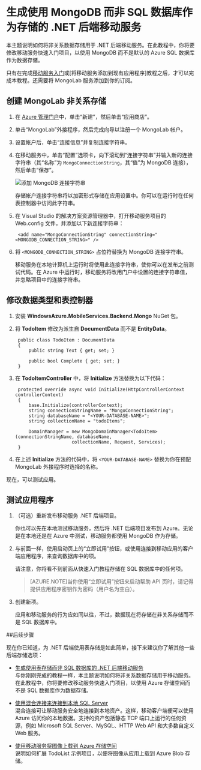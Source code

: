 <properties 
	pageTitle="使用非关系数据存储构建服务 | Windows Azure" 
	description="了解如何使用非关系数据存储（如 MongoDB 或 Azure 表存储）用于基于 .NET 的移动服务" 
	services="mobile-services" 
	documentationCenter="" 
	authors="mattchenderson" 
	manager="dwrede" 
	editor="mollybos"/>

<tags 
	ms.service="mobile-services" 
	ms.date="08/08/2015" 
	wacn.date="10/03/2015"/>

# 生成使用 MongoDB 而非 SQL 数据库作为存储的 .NET 后端移动服务

本主题说明如何将非关系数据存储用于 .NET 后端移动服务。在此教程中，你将要修改移动服务快速入门项目，以使用 MongoDB 而不是默认的 Azure SQL 数据库作为数据存储。

只有在完成[移动服务入门]或[将移动服务添加到现有应用程序]教程之后，才可以完成本教程。还需要将 MongoLab 服务添加到你的订阅。

## <a name="create-store"></a>创建 MongoLab 非关系存储

1. 在 [Azure 管理门户]中，单击“新建”，然后单击“应用商店”。

2. 单击“MongoLab”外接程序，然后完成向导以注册一个 MongoLab 帐户。

	<!-- 有关 MongoLab 的详细信息，请参阅 [MongoLab 外接程序页]。 -->

3. 设置帐户后，单击“连接信息”并复制连接字符串。

4. 在移动服务中，单击“配置”选项卡，向下滚动到“连接字符串”并输入新的连接字符串（其“名称”为 `MongoConnectionString`，其“值”为 MongoDB 连接），然后单击“保存”。

	![添加 MongoDB 连接字符串](./media/mobile-services-dotnet-backend-use-non-relational-data-store/mongo-connection-string.png)

	存储帐户连接字符串将以加密形式存储在应用设置中。你可以在运行时在任何表控制器中访问此字符串。

5. 在 Visual Studio 的解决方案资源管理器中，打开移动服务项目的 Web.config 文件，并添加以下新连接字符串：

		<add name="MongoConnectionString" connectionString="<MONGODB_CONNECTION_STRING>" />

6. 将 `<MONGODB_CONNECTION_STRING>` 占位符替换为 MongoDB 连接字符串。

	移动服务在本地计算机上运行时将使用此连接字符串，使你可以在发布之前测试代码。在 Azure 中运行时，移动服务将改用门户中设置的连接字符串值，并忽略项目中的连接字符串。

## <a name="modify-service"></a>修改数据类型和表控制器

1. 安装 **WindowsAzure.MobileServices.Backend.Mongo** NuGet 包。

2. 将 **TodoItem** 修改为派生自 **DocumentData** 而不是 **EntityData**。

        public class TodoItem : DocumentData
        {
            public string Text { get; set; }

            public bool Complete { get; set; }
        }

3. 在 **TodoItemController** 中，将 **Initialize** 方法替换为以下代码：

        protected override async void Initialize(HttpControllerContext controllerContext)
        {
            base.Initialize(controllerContext);
            string connectionStringName = "MongoConnectionString";
            string databaseName = "<YOUR-DATABASE-NAME>";
            string collectionName = "todoItems";

            DomainManager = new MongoDomainManager<TodoItem>(connectionStringName, databaseName,
	                        collectionName, Request, Services);
        }

4. 在上述 **Initialize** 方法的代码中，将 `<YOUR-DATABASE-NAME>` 替换为你在预配 MongoLab 外接程序时选择的名称。

现在，可以测试应用。

## <a name="test-application"></a>测试应用程序

1. （可选）重新发布移动服务 .NET 后端项目。

	你也可以先在本地测试移动服务，然后将 .NET 后端项目发布到 Azure。无论是在本地还是在 Azure 中测试，移动服务都使用 MongoDB 作为存储。

2. 与前面一样，使用启动页上的“立即试用”按钮，或使用连接到移动应用的客户端应用程序，来查询数据库中的项。
 
	 请注意，你将看不到前面从快速入门教程存储在 SQL 数据库中的任何项。

	>[AZURE.NOTE]当你使用“立即试用”按钮来启动帮助 API 页时，请记得提供应用程序密钥作为密码（用户名为空白）。
	

3. 创建新项。

	应用和移动服务的行为应如同以往，不过，数据现在将存储在非关系存储而不是 SQL 数据库中。

##后续步骤

现在你已知道，为 .NET 后端使用表存储是如此简单，接下来建议你了解其他一些后端存储选项：

+ [生成使用表存储而非 SQL 数据库的 .NET 后端移动服务](/documentation/articles/mobile-services-dotnet-backend-store-data-table-storage)</br>与你刚刚完成的教程一样，本主题说明如何将非关系数据存储用于移动服务。在此教程中，你将要修改移动服务快速入门项目，以使用 Azure 存储空间而不是 SQL 数据库作为数据存储。
 
+ [使用混合连接来连接到本地 SQL Server](/documentation/articles/mobile-services-dotnet-backend-hybrid-connections-get-started)</br>混合连接可让移动服务安全地连接到本地资产。这样，移动客户端便可以使用 Azure 访问你的本地数据。支持的资产包括静态 TCP 端口上运行的任何资源，例如 Microsoft SQL Server、MySQL、HTTP Web API 和大多数自定义 Web 服务。

+ [使用移动服务将图像上载到 Azure 存储空间](/documentation/articles/mobile-services-dotnet-backend-windows-store-dotnet-upload-data-blob-storage)</br>说明如何扩展 TodoList 示例项目，以便将图像从应用上载到 Azure Blob 存储。


<!-- Anchors. -->
[创建非关系存储]: #create-store
[修改数据和控制器]: #modify-service
[测试应用程序]: #test-application


<!-- Images. -->
[0]: ./media/mobile-services-dotnet-backend-use-non-relational-data-store/create-mongo-lab.png
[1]: ./media/mobile-services-dotnet-backend-use-non-relational-data-store/mongo-connection-string.png


<!-- URLs. -->
[移动服务入门]: /zh-cn/documentation/articles/mobile-services-dotnet-backend-windows-store-dotnet-get-started
[数据处理入门]: /zh-cn/documentation/articles/mobile-services-dotnet-backend-windows-store-dotnet-get-started-data
[Azure 管理门户]: https://manage.windowsazure.cn/
[什么是表服务]: /zh-cn/documentation/articles/storage-dotnet-how-to-use-tables/#what-is
[MongoLab 外接程序页]: /zh-cn/gallery/store/mongolab/mongolab

<!---HONumber=71-->